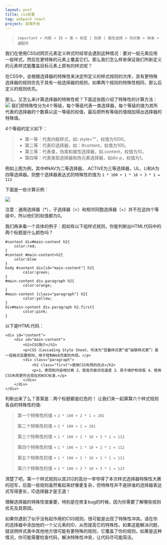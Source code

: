 ```yaml
---
layout: post
title: css权重
tag: webpack react
project: 前端开发
---
```


> `important > 内联 > ID > 类 > 标签 | 伪类 | 属性选择 > 伪对象 > 继承 > 通配符`

我们在使用CSS对网页元素定义样式时经常会遇到这种情况：要对一般元素应用一般样式，然后在更特殊的元素上覆盖它们。那么我们怎么样来保证我们所新定义的元素样式能覆盖目标元素上原有的样式呢？

在CSS中，会根据选择器的特殊性来决定所定义的样式规则的次序，具有更特殊选择器的规则优先于具有一般选择器的规则，如果两个规则的特殊性相同，那么后定义的规则优先。

那么，又怎么来计算选择器的特殊性呢？下面这张图介绍了特殊性的计算方法：
![](http://upload-images.jianshu.io/upload_images/1874069-f1e1109ef316c745.jpg?imageMogr2/auto-orient/strip%7CimageView2/2/w/1240)
我们把特殊性分为4个等级，每个等级代表一类选择器，每个等级的值为其所代表的选择器的个数乘以这一等级的权值，最后把所有等级的值相加得出选择器的特殊值。

4个等级的定义如下：
> * 第一等：代表内联样式，如: style=””，权值为1000。
> * 第二等：代表ID选择器，如：#content，权值为100。
> * 第三等：代表类，伪类和属性选择器，如.content，权值为10。
> * 第四等：代表类型选择器和伪元素选择器，如div p，权值为1。

例如上图为例，其中#NAV为二等选择器，.ACTIVE为三等选择器，UL、LI和A为四等选择器。则整个选择器表达式的特殊性的值为 `1 * 100 + 1 * 10 + 3 * 1 = 113`

下面是一些计算示例：

![](http://upload-images.jianshu.io/upload_images/1874069-a6d4c24d53239750.jpg?imageMogr2/auto-orient/strip%7CimageView2/2/w/1240)

注意：通用选择器（*），子选择器（>）和相邻同胞选择器（+）并不在这四个等级中，所以他们的权值都为0。

我们再来看一个具体的例子：假如有以下组样式规则，你能判断出HTML代码中的两个标题是什么颜色吗？

```
#content div#main-content h2{
    color:red;
}
#content #main-content>h2{
    color:blue
}
body #content div[id="main-content"] h2{
        color:green;
}
#main-content div.paragraph h2{
        color:orange;
}
#main-content [class="paragraph"] h2{
        color:yellow;
}
div#main-content div.paragraph h2.first{
        color:pink;
}
```

以下是HTML代码：

```
<div id="content">
	<div id="main-content">
 		<h2>CSS简介</h2>
		<p>CSS（Cascading Style Sheet，可译为“层叠样式表”或“级联样式表”）是一组格式设置规则，用于控制Web页面的外观。</p>
		<div class="paragraph">
			<h2 class="first">使用CSS布局的优点</h2> 
			<p>1、表现和内容相分离 2、提高页面浏览速度 3、易于维护和改版 4、使用CSS布局更符合现在的W3C标准.</p>
		</div>
	</div>
</div>
```

判断出来了么？答案是：两个标题都是红色的！
让我们来一起算算六个样式规则各自的特殊性的值:
> 第一个特殊性的值 = `2 * 100 + 2 * 1 = 202`
> 
> 第二个特殊性的值 = `2 * 100 + 1 = 201`
> 
> 第三个特殊性的值 = `1 * 100 + 1 * 10 + 3 * 1 = 113`
> 
> 第四个特殊性的值 = `1 * 100 + 1 * 10 + 2 * 1 = 112`
> 
> 第五个特殊性的值 = `1 * 100 + 1 * 10 + 1 * 1 = 111`
> 
> 第六个特殊性的值 = `1 * 100 + 2 * 10 + 3 * 1 = 123`

清楚了吧，第一个样式规则以其202的高分一举夺得了本次样式选择器特殊性大赛的冠军，后面一些规则虽然看起来好像更复杂，但特殊性并不是拼谁的选择器表达式写得更长，ID选择器才是王道！

理解选择器的特殊性很重要，特别是在修复bug的时候，因为你需要了解哪些规则优先及其原因。

如果你遇到了似乎没有起作用的CSS规则，很可能是出现了特殊性冲突。请在你的选择器中添加他的一个父元素的ID，从而提高它的特殊性。如果这能解决问题，就说明样式表中其他地方很可能有更特殊的规则，它覆盖了你的规则。如果是这种情况，你可能需要检查代码，解决特殊性冲突，让代码尽可能简洁。
